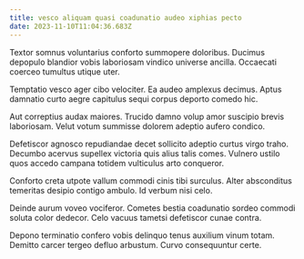 ```yaml
---
title: vesco aliquam quasi coadunatio audeo xiphias pecto
date: 2023-11-10T11:04:36.683Z
---
```


Textor somnus voluntarius conforto summopere doloribus. Ducimus depopulo blandior vobis laboriosam vindico universe ancilla. Occaecati coerceo tumultus utique uter.

Temptatio vesco ager cibo velociter. Ea audeo amplexus decimus. Aptus damnatio curto aegre capitulus sequi corpus deporto comedo hic.

Aut correptius audax maiores. Trucido damno volup amor suscipio brevis laboriosam. Velut votum summisse dolorem adeptio aufero condico.

Defetiscor agnosco repudiandae decet sollicito adeptio curtus virgo traho. Decumbo acervus supellex victoria quis alius talis comes. Vulnero ustilo quos accedo campana totidem vulticulus arto conqueror.

Conforto creta utpote vallum commodi cinis tibi surculus. Alter absconditus temeritas desipio contigo ambulo. Id verbum nisi celo.

Deinde aurum voveo vociferor. Cometes bestia coadunatio sordeo commodi soluta color dedecor. Celo vacuus tametsi defetiscor cunae contra.

Depono terminatio confero vobis delinquo tenus auxilium vinum totam. Demitto carcer tergeo defluo arbustum. Curvo consequuntur certe.